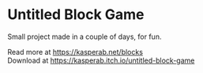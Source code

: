 # Untitled Block Game

Small project made in a couple of days, for fun.

Read more at https://kasperab.net/blocks  
Download at https://kasperab.itch.io/untitled-block-game
